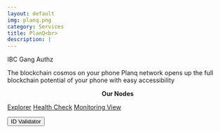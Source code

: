 ```yaml
---
layout: default
img: planq.png
category: Services
title: PlanQ<br>
description: |
---
```

<div class="col-8">
<span class="badge badge-primary" aria-label="Planq <=> Osmosis | Planq <=> Gravity Bridge" data-balloon-pos="up">IBC Gang</span> 
<span class="badge badge-primary" aria-label="Auto Compound" data-balloon-pos="up">Authz</span> 
</div>

The blockchain cosmos on your phone
Planq network opens up the full blockchain potential of your phone with easy accessibility


<p align="center"><b>Our Nodes </b></p>
<a href="https://explorer.planq.network/validators/plqvaloper1fqnr328nlndkxek2jaz8teec0euyr5yh26q26l" class="btn btn-success margin-top-4" target="_blank">Explorer</a> 
<input type="text" id="clip_planq" value="plqvaloper1fqnr328nlndkxek2jaz8teec0euyr5yh26q26l" hidden=true> 
<a href="https://health.roomit.xyz/status/planq/" class="btn btn-info margin-top-4" target="_blank">Health Check</a> 
<a href="/pdf/RoomIT_Akash-Grafana.pdf" class="btn btn-success margin-top-4">Monitoring View</a>

<button onclick="clip_planq_three()"  class="btn btn-warning margin-top-4">ID Validator</button>
<!-- <a href="https://wallet.keplr.app/chains/akash?modal=validator&chain=akashnet-2&validator_address=akashvaloper14as4da289px4wcfm863zmkk4g6c3xcm6hcqaad" class="btn btn-success margin-top-4" target="_blank">Stake With Us</a> -->
